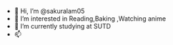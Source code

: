 - 👋 Hi, I’m @sakuralam05
- 👀 I’m interested in Reading,Baking ,Watching  anime 
- 🌱 I’m currently studying at SUTD
- 📫 

<!---
sakuralam05/sakuralam05 is a ✨ special ✨ repository because its `README.md` (this file) appears on your GitHub profile.
You can click the Preview link to take a look at your changes.
--->
